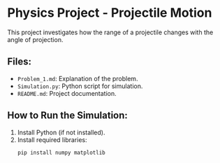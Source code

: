 # Physics Project - Projectile Motion

This project investigates how the range of a projectile changes with the angle of projection.

## Files:
- `Problem_1.md`: Explanation of the problem.
- `Simulation.py`: Python script for simulation.
- `README.md`: Project documentation.
 
## How to Run the Simulation:
1. Install Python (if not installed).
2. Install required libraries:
   ```bash
   pip install numpy matplotlib


